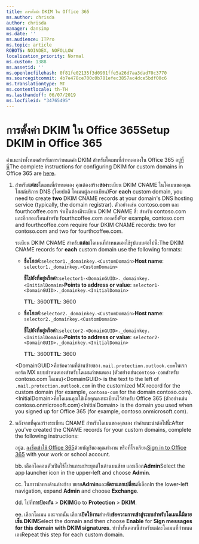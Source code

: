 ```yaml
---
title: การตั้งค่า DKIM ใน Office 365
ms.author: chrisda
author: chrisda
manager: dansimp
ms.date: ''
ms.audience: ITPro
ms.topic: article
ROBOTS: NOINDEX, NOFOLLOW
localization_priority: Normal
ms.custom: 1388
ms.assetid: ''
ms.openlocfilehash: 0f81fe02135f3d0901ffe5a26d7aa3dad70c3770
ms.sourcegitcommit: 4b7e478ce700c0b781efec3857ac4dce5bdf00c6
ms.translationtype: MT
ms.contentlocale: th-TH
ms.lasthandoff: 06/07/2019
ms.locfileid: "34765495"
---
```

# <a name="setup-dkim-in-office-365"></a><span data-ttu-id="0c207-102">การตั้งค่า DKIM ใน Office 365</span><span class="sxs-lookup"><span data-stu-id="0c207-102">Setup DKIM in Office 365</span></span>

<span data-ttu-id="0c207-103">คำแนะนำทั้งหมดสำหรับการกำหนดค่า DKIM สำหรับโดเมนที่กำหนดเองใน Office 365 อยู่[ที่นี่](https://docs.microsoft.com/office365/SecurityCompliance/use-dkim-to-validate-outbound-email#what-you-need-to-do-to-manually-set-up-dkim-in-office-365)</span><span class="sxs-lookup"><span data-stu-id="0c207-103">The complete instructions for configuring DKIM for custom domains in Office 365 are [here](https://docs.microsoft.com/office365/SecurityCompliance/use-dkim-to-validate-outbound-email#what-you-need-to-do-to-manually-set-up-dkim-in-office-365).</span></span>

1. <span data-ttu-id="0c207-104">สำหรับ**แต่ละ**โดเมนที่กำหนดเอง คุณต้องสร้าง**สอง**ระเบียน DKIM CNAME ในโดเมนของคุณโฮสต์บริการ DNS (โดยปกติ โดเมนผู้ลงทะเบียน)</span><span class="sxs-lookup"><span data-stu-id="0c207-104">For **each** custom domain, you need to create **two** DKIM CNAME records at your domain's DNS hosting service (typically, the domain registrar).</span></span> <span data-ttu-id="0c207-105">ตัวอย่างเช่น contoso.com และ fourthcoffee.com จำเป็นต้องมีระเบียน DKIM CNAME สี่: สำหรับ contoso.com และอีกสองเรือนสำหรับ fourthcoffee.com สองครั้ง</span><span class="sxs-lookup"><span data-stu-id="0c207-105">For example, contoso.com and fourthcoffee.com require four DKIM CNAME records: two for contoso.com and two for fourthcoffee.com.</span></span>

   <span data-ttu-id="0c207-106">ระเบียน DKIM CNAME สำหรับ**แต่ละ**โดเมนที่กำหนดเองใช้รูปแบบต่อไปนี้:</span><span class="sxs-lookup"><span data-stu-id="0c207-106">The DKIM CNAME records for **each** custom domain use the following formats:</span></span>

   - <span data-ttu-id="0c207-107">**ชื่อโฮสต์**:`selector1._domainkey.<CustomDomain>`</span><span class="sxs-lookup"><span data-stu-id="0c207-107">**Host name**: `selector1._domainkey.<CustomDomain>`</span></span>

     <span data-ttu-id="0c207-108">**ชี้ไปยังที่อยู่หรือค่า**:`selector1-<DomainGUID>._domainkey.<InitialDomain>`</span><span class="sxs-lookup"><span data-stu-id="0c207-108">**Points to address or value**: `selector1-<DomainGUID>._domainkey.<InitialDomain>`</span></span>

     <span data-ttu-id="0c207-109">**TTL**: 3600</span><span class="sxs-lookup"><span data-stu-id="0c207-109">**TTL**: 3600</span></span>

   - <span data-ttu-id="0c207-110">**ชื่อโฮสต์**:`selector2._domainkey.<CustomDomain>`</span><span class="sxs-lookup"><span data-stu-id="0c207-110">**Host name**: `selector2._domainkey.<CustomDomain>`</span></span>

     <span data-ttu-id="0c207-111">**ชี้ไปยังที่อยู่หรือค่า**:`selector2-<DomainGUID>._domainkey.<InitialDomain>`</span><span class="sxs-lookup"><span data-stu-id="0c207-111">**Points to address or value**: `selector2-<DomainGUID>._domainkey.<InitialDomain>`</span></span>

     <span data-ttu-id="0c207-112">**TTL**: 3600</span><span class="sxs-lookup"><span data-stu-id="0c207-112">**TTL**: 3600</span></span>

   <span data-ttu-id="0c207-113">\<DomainGUID\>คือข้อความที่ด้านซ้ายของ`.mail.protection.outlook.com`ในเรกคอร์ด MX แบบกำหนดเองสำหรับโดเมนกำหนดเอง (ตัวอย่างเช่น`contoso-com`สำหรับ contoso.com โดเมน)</span><span class="sxs-lookup"><span data-stu-id="0c207-113">\<DomainGUID\> is the text to the left of `.mail.protection.outlook.com` in the customized MX record for the custom domain (for example, `contoso-com` for the domain contoso.com).</span></span> <span data-ttu-id="0c207-114">\<InitialDomain\>คือโดเมนคุณใช้เมื่อคุณลงทะเบียนไว้สำหรับ Office 365 (ตัวอย่างเช่น contoso.onmicrosoft.com)</span><span class="sxs-lookup"><span data-stu-id="0c207-114">\<InitialDomain\> is the domain you used when you signed up for Office 365 (for example, contoso.onmicrosoft.com).</span></span>

2. <span data-ttu-id="0c207-115">หลังจากที่คุณสร้างระเบียน CNAME สำหรับโดเมนของคุณเอง ทำคำแนะนำต่อไปนี้:</span><span class="sxs-lookup"><span data-stu-id="0c207-115">After you've created the CNAME records for your custom domains, complete the following instructions:</span></span>

   <span data-ttu-id="0c207-116">อยู่</span><span class="sxs-lookup"><span data-stu-id="0c207-116">a.</span></span> <span data-ttu-id="0c207-117">[ลงชื่อเข้าใช้ Office 365](https://support.office.microsoft.com/article/e9eb7d51-5430-4929-91ab-6157c5a050b4)ด้วยบัญชีของคุณทำงาน หรือที่โรงเรียน</span><span class="sxs-lookup"><span data-stu-id="0c207-117">[Sign in to Office 365](https://support.office.microsoft.com/article/e9eb7d51-5430-4929-91ab-6157c5a050b4) with your work or school account.</span></span>

   <span data-ttu-id="0c207-118">b</span><span class="sxs-lookup"><span data-stu-id="0c207-118">b.</span></span> <span data-ttu-id="0c207-119">เลือกไอคอนตัวเปิดใช้โปรแกรมประยุกต์ในด้านบนซ้าย และเลือก**Admin**</span><span class="sxs-lookup"><span data-stu-id="0c207-119">Select the app launcher icon in the upper-left and choose **Admin**.</span></span>

   <span data-ttu-id="0c207-120">c</span><span class="sxs-lookup"><span data-stu-id="0c207-120">c.</span></span> <span data-ttu-id="0c207-121">ในการนำทางด้านล่างซ้าย ขยาย**Admin**และ**อัตราแลกเปลี่ยน**ที่เลือก</span><span class="sxs-lookup"><span data-stu-id="0c207-121">In the lower-left navigation, expand **Admin** and choose **Exchange**.</span></span>

   <span data-ttu-id="0c207-122">d</span><span class="sxs-lookup"><span data-stu-id="0c207-122">d.</span></span> <span data-ttu-id="0c207-123">ไปที่**การป้องกัน** > **DKIM**</span><span class="sxs-lookup"><span data-stu-id="0c207-123">Go to **Protection** > **DKIM**.</span></span>

   <span data-ttu-id="0c207-124">e</span><span class="sxs-lookup"><span data-stu-id="0c207-124">e.</span></span> <span data-ttu-id="0c207-125">เลือกโดเมน และจากนั้น เลือก**เปิดใช้งาน**สำหรับ**ข้อความการเข้าสู่ระบบสำหรับโดเมนนี้มีลายเซ็น DKIM**</span><span class="sxs-lookup"><span data-stu-id="0c207-125">Select the domain and then choose **Enable** for **Sign messages for this domain with DKIM signatures**.</span></span> <span data-ttu-id="0c207-126">ทำซ้ำขั้นตอนนี้สำหรับแต่ละโดเมนที่กำหนดเอง</span><span class="sxs-lookup"><span data-stu-id="0c207-126">Repeat this step for each custom domain.</span></span>

